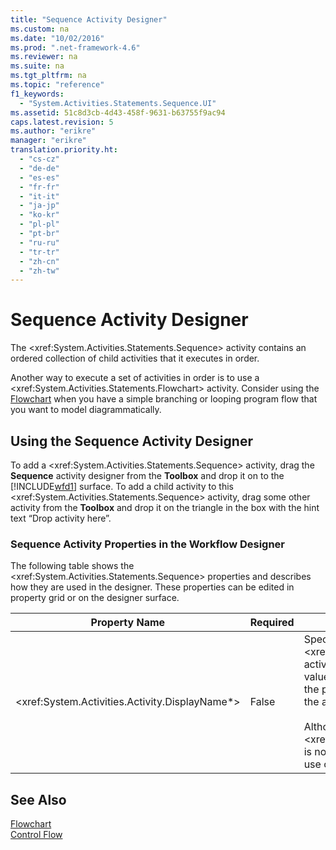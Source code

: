 ```yaml
---
title: "Sequence Activity Designer"
ms.custom: na
ms.date: "10/02/2016"
ms.prod: ".net-framework-4.6"
ms.reviewer: na
ms.suite: na
ms.tgt_pltfrm: na
ms.topic: "reference"
f1_keywords: 
  - "System.Activities.Statements.Sequence.UI"
ms.assetid: 51c8d3cb-4d43-458f-9631-b63755f9ac94
caps.latest.revision: 5
ms.author: "erikre"
manager: "erikre"
translation.priority.ht: 
  - "cs-cz"
  - "de-de"
  - "es-es"
  - "fr-fr"
  - "it-it"
  - "ja-jp"
  - "ko-kr"
  - "pl-pl"
  - "pt-br"
  - "ru-ru"
  - "tr-tr"
  - "zh-cn"
  - "zh-tw"
---
```

# Sequence Activity Designer
The \<xref:System.Activities.Statements.Sequence> activity contains an ordered collection of child activities that it executes in order.  
  
 Another way to execute a set of activities in order is to use a \<xref:System.Activities.Statements.Flowchart> activity. Consider using the [Flowchart](../WF_Design/flowchart-activity-designer.md) when you have a simple branching or looping program flow that you want to model diagrammatically.  
  
## Using the Sequence Activity Designer  
 To add a \<xref:System.Activities.Statements.Sequence> activity, drag the **Sequence** activity designer from the **Toolbox** and drop it on to the [!INCLUDE[wfd1](../WF_Design/includes/wfd1_md.md)] surface. To add a child activity to this \<xref:System.Activities.Statements.Sequence> activity, drag some other activity from the **Toolbox** and drop it on the triangle in the box with the hint text “Drop activity here”.  
  
### Sequence Activity Properties in the Workflow Designer  
 The following table shows the \<xref:System.Activities.Statements.Sequence> properties and describes how they are used in the designer. These properties can be edited in property grid or on the designer surface.  
  
|Property Name|Required|Usage|  
|-------------------|--------------|-----------|  
|\<xref:System.Activities.Activity.DisplayName*>|False|Specifies the friendly name of the \<xref:System.Activities.Statements.Sequence> activity designer in the header. The default value is Sequence. The value can be edited in the property grid or directly on the header of the activity designer.<br /><br /> Although the \<xref:System.Activities.Activity.DisplayName*> is not strictly required, it is a best practice to use one.|  
  
## See Also  
 [Flowchart](../WF_Design/flowchart-activity-designer.md)   
 [Control Flow](../WF_Design/control-flow-activity-designers.md)